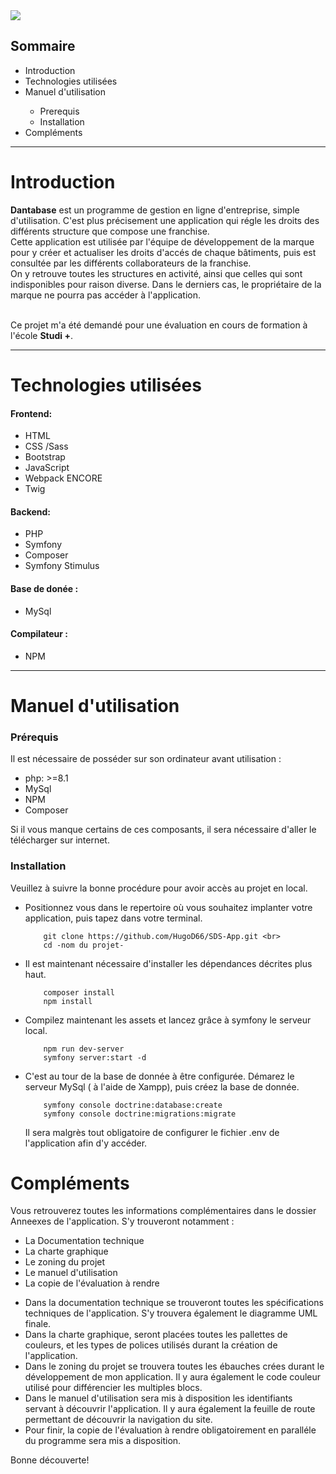 <img src="https://github.com/HugoD66/SDS-App/tree/main/public/picture/logo-marque/db-border-bgdark.png">
<h2>Sommaire</h2>
    <ul>
        <li>Introduction</li>
        <li>Technologies utilisées</li>
        <li>Manuel d'utilisation</li>
            <ul>
                <li>Prerequis</li>
                <li>Installation</li>
            </ul>
        <li>Compléments</li>
    </ul>

***

<h1>Introduction</h1>
    <p><b>Dantabase</b> est un programme de gestion en ligne d'entreprise, simple d'utilisation. C'est plus précisement une application qui régle les droits des différents 
structure que compose une franchise. <br> Cette application est utilisée par l'équipe de développement de la marque pour y créer et actualiser les droits d'accés de chaque bâtiments,
puis est consultée par les différents collaborateurs de la franchise.<br>
On y retrouve toutes les structures en activité, ainsi que celles qui sont indisponibles pour raison diverse. Dans le derniers cas, 
le propriétaire de la marque ne pourra pas accéder à l'application.</p><br>
Ce projet m'a été demandé pour une évaluation en cours de formation à l'école <b>Studi +</b>.

***

<h1>Technologies utilisées</h1>
<h4>Frontend:</h4>
<ul>
    <li>HTML </li>
    <li>CSS /Sass</li>
    <li>Bootstrap</li>
    <li>JavaScript</li>
    <li>Webpack ENCORE</li>
    <li>Twig</li>
</ul>
<h4>Backend:</h4>

<ul>
    <li>PHP</li>
    <li>Symfony</li>
    <li>Composer</li>
    <li>Symfony Stimulus</li>
</ul>
<h4>Base de donée :</h4>
<ul>
    <li>MySql</li>
</ul>
<h4>Compilateur :</h4>
<ul>
    <li>NPM</li>
</ul>

***

<h1>Manuel d'utilisation</h1>

<h3>Prérequis</h3>

<p>Il est nécessaire de posséder sur son ordinateur avant utilisation : </p>
<ul>
    <li> php: >=8.1</li>
    <li> MySql </li>
    <li> NPM </li>
    <li> Composer </li>
</ul>
<p>Si il vous manque certains de ces composants, il sera nécessaire d'aller le télécharger sur internet.</p>


<h3>Installation</h3>
<p>Veuillez à suivre la bonne procédure pour avoir accès au projet en local.</p>

<ul>
    <li>Positionnez vous dans le repertoire où vous souhaitez implanter votre application, puis tapez dans votre terminal.

        git clone https://github.com/HugoD66/SDS-App.git <br>
        cd -nom du projet- 
</li>
    <li>Il est maintenant nécessaire d'installer les dépendances décrites plus haut.
        
        composer install
        npm install
</li>
    <li>Compilez maintenant les assets et lancez grâce à symfony le serveur local.
        
        npm run dev-server
        symfony server:start -d
</li>
    <li>C'est au tour de la base de donnée à être configurée. Démarez le serveur MySql ( à l'aide de Xampp), puis créez la base de donnée.

        symfony console doctrine:database:create
        symfony console doctrine:migrations:migrate

Il sera malgrès tout obligatoire de configurer le fichier .env de l'application afin d'y accéder.
</li>


</ul>


<h1>Compléments</h1>

<p>Vous retrouverez toutes les informations complémentaires dans le dossier Anneexes de l'application. S'y trouveront notamment :</p>
<ul>
    <li>La Documentation technique</li>
    <li>La charte graphique</li>
    <li>Le zoning du projet</li>
    <li>Le manuel d'utilisation</li>
    <li>La copie de l'évaluation à rendre</li>

</ul>

- Dans la documentation technique se trouveront toutes les spécifications techniques de l'application. S'y trouvera également le diagramme UML finale.
- Dans la charte graphique, seront placées toutes les pallettes de couleurs, et les types de polices utilisés durant la création de l'application.
- Dans le zoning du projet se trouvera toutes les ébauches crées durant le développement de mon application. Il y aura également le code couleur utilisé pour différencier les multiples blocs.
- Dans le manuel d'utilisation sera mis à disposition les identifiants servant à découvrir l'application. Il y aura également la feuille de route permettant de découvrir la navigation du site.
- Pour finir, la copie de l'évaluation à rendre obligatoirement en paralléle du programme sera mis a disposition.

Bonne découverte!  